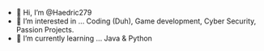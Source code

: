 - 👋 Hi, I’m @Haedric279
- 👀 I’m interested in ... Coding (Duh), Game development, Cyber Security, Passion Projects. 
- 🌱 I’m currently learning ... Java & Python 


<!---
Haedric279/Haedric279 is a ✨ special ✨ repository because its `README.md` (this file) appears on your GitHub profile.
You can click the Preview link to take a look at your changes.
--->
